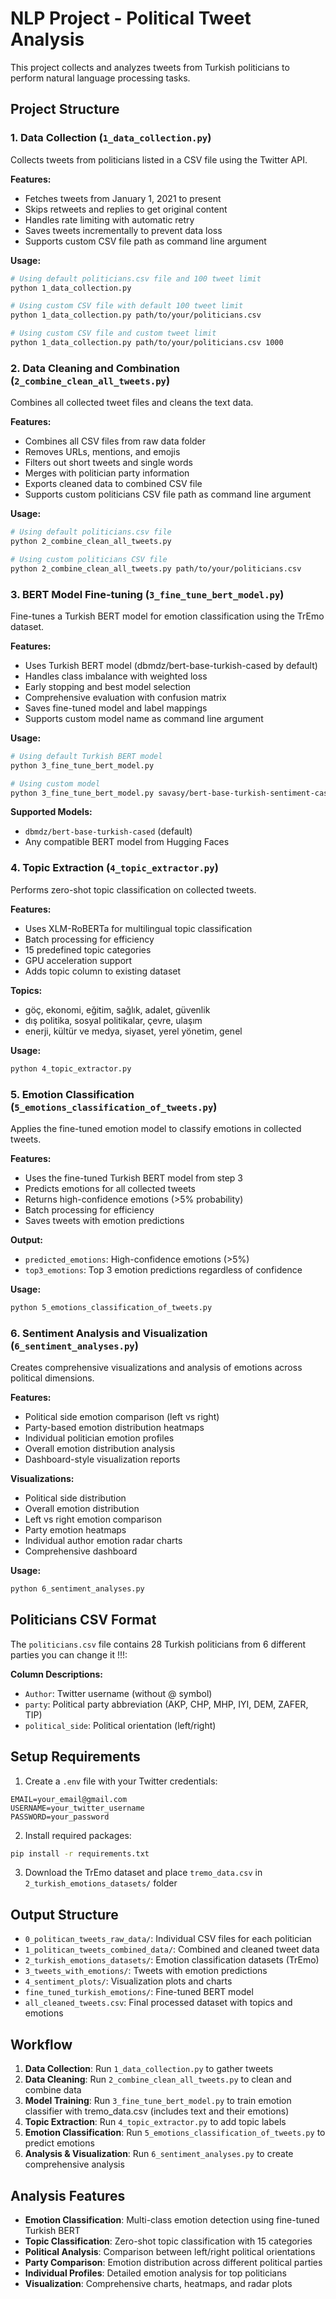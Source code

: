 # NLP Project - Political Tweet Analysis

This project collects and analyzes tweets from Turkish politicians to perform natural language processing tasks.

## Project Structure

### 1. Data Collection (`1_data_collection.py`)
Collects tweets from politicians listed in a CSV file using the Twitter API.

**Features:**
- Fetches tweets from January 1, 2021 to present
- Skips retweets and replies to get original content
- Handles rate limiting with automatic retry
- Saves tweets incrementally to prevent data loss
- Supports custom CSV file path as command line argument

**Usage:**
```bash
# Using default politicians.csv file and 100 tweet limit
python 1_data_collection.py

# Using custom CSV file with default 100 tweet limit
python 1_data_collection.py path/to/your/politicians.csv

# Using custom CSV file and custom tweet limit
python 1_data_collection.py path/to/your/politicians.csv 1000
```

### 2. Data Cleaning and Combination (`2_combine_clean_all_tweets.py`)
Combines all collected tweet files and cleans the text data.

**Features:**
- Combines all CSV files from raw data folder
- Removes URLs, mentions, and emojis
- Filters out short tweets and single words
- Merges with politician party information
- Exports cleaned data to combined CSV file
- Supports custom politicians CSV file path as command line argument

**Usage:**
```bash
# Using default politicians.csv file
python 2_combine_clean_all_tweets.py

# Using custom politicians CSV file
python 2_combine_clean_all_tweets.py path/to/your/politicians.csv
```

### 3. BERT Model Fine-tuning (`3_fine_tune_bert_model.py`)
Fine-tunes a Turkish BERT model for emotion classification using the TrEmo dataset.

**Features:**
- Uses Turkish BERT model (dbmdz/bert-base-turkish-cased by default)
- Handles class imbalance with weighted loss
- Early stopping and best model selection
- Comprehensive evaluation with confusion matrix
- Saves fine-tuned model and label mappings
- Supports custom model name as command line argument

**Usage:**
```bash
# Using default Turkish BERT model
python 3_fine_tune_bert_model.py

# Using custom model
python 3_fine_tune_bert_model.py savasy/bert-base-turkish-sentiment-cased
```

**Supported Models:**
- `dbmdz/bert-base-turkish-cased` (default)
- Any compatible  BERT model from Hugging Faces

### 4. Topic Extraction (`4_topic_extractor.py`)
Performs zero-shot topic classification on collected tweets.

**Features:**
- Uses XLM-RoBERTa for multilingual topic classification
- Batch processing for efficiency
- 15 predefined topic categories
- GPU acceleration support
- Adds topic column to existing dataset

**Topics:**
- göç, ekonomi, eğitim, sağlık, adalet, güvenlik
- dış politika, sosyal politikalar, çevre, ulaşım
- enerji, kültür ve medya, siyaset, yerel yönetim, genel

**Usage:**
```bash
python 4_topic_extractor.py
```

### 5. Emotion Classification (`5_emotions_classification_of_tweets.py`)
Applies the fine-tuned emotion model to classify emotions in collected tweets.

**Features:**
- Uses the fine-tuned Turkish BERT model from step 3
- Predicts emotions for all collected tweets
- Returns high-confidence emotions (>5% probability)
- Batch processing for efficiency
- Saves tweets with emotion predictions

**Output:**
- `predicted_emotions`: High-confidence emotions (>5%)
- `top3_emotions`: Top 3 emotion predictions regardless of confidence

**Usage:**
```bash
python 5_emotions_classification_of_tweets.py
```

### 6. Sentiment Analysis and Visualization (`6_sentiment_analyses.py`)
Creates comprehensive visualizations and analysis of emotions across political dimensions.

**Features:**
- Political side emotion comparison (left vs right)
- Party-based emotion distribution heatmaps
- Individual politician emotion profiles
- Overall emotion distribution analysis
- Dashboard-style visualization reports

**Visualizations:**
- Political side distribution
- Overall emotion distribution
- Left vs right emotion comparison
- Party emotion heatmaps
- Individual author emotion radar charts
- Comprehensive dashboard

**Usage:**
```bash
python 6_sentiment_analyses.py
```

## Politicians CSV Format

The `politicians.csv` file contains 28 Turkish politicians from 6 different parties you can change it !!!:

**Column Descriptions:**
- `Author`: Twitter username (without @ symbol)
- `party`: Political party abbreviation (AKP, CHP, MHP, IYI, DEM, ZAFER, TIP)
- `political_side`: Political orientation (left/right)

## Setup Requirements

1. Create a `.env` file with your Twitter credentials:
```
EMAIL=your_email@gmail.com
USERNAME=your_twitter_username
PASSWORD=your_password
```

2. Install required packages:
```bash
pip install -r requirements.txt
```

3. Download the TrEmo dataset and place `tremo_data.csv` in `2_turkish_emotions_datasets/` folder

## Output Structure

- `0_politican_tweets_raw_data/`: Individual CSV files for each politician
- `1_politican_tweets_combined_data/`: Combined and cleaned tweet data
- `2_turkish_emotions_datasets/`: Emotion classification datasets (TrEmo)
- `3_tweets_with_emotions/`: Tweets with emotion predictions
- `4_sentiment_plots/`: Visualization plots and charts
- `fine_tuned_turkish_emotions/`: Fine-tuned BERT model
- `all_cleaned_tweets.csv`: Final processed dataset with topics and emotions

## Workflow

1. **Data Collection**: Run `1_data_collection.py` to gather tweets
2. **Data Cleaning**: Run `2_combine_clean_all_tweets.py` to clean and combine data
3. **Model Training**: Run `3_fine_tune_bert_model.py` to train emotion classifier with tremo_data.csv (includes text and their emotions)
4. **Topic Extraction**: Run `4_topic_extractor.py` to add topic labels
5. **Emotion Classification**: Run `5_emotions_classification_of_tweets.py` to predict emotions
6. **Analysis & Visualization**: Run `6_sentiment_analyses.py` to create comprehensive analysis


## Analysis Features

- **Emotion Classification**: Multi-class emotion detection using fine-tuned Turkish BERT
- **Topic Classification**: Zero-shot topic classification with 15 categories
- **Political Analysis**: Comparison between left/right political orientations
- **Party Comparison**: Emotion distribution across different political parties
- **Individual Profiles**: Detailed emotion analysis for top politicians
- **Visualization**: Comprehensive charts, heatmaps, and radar plots
